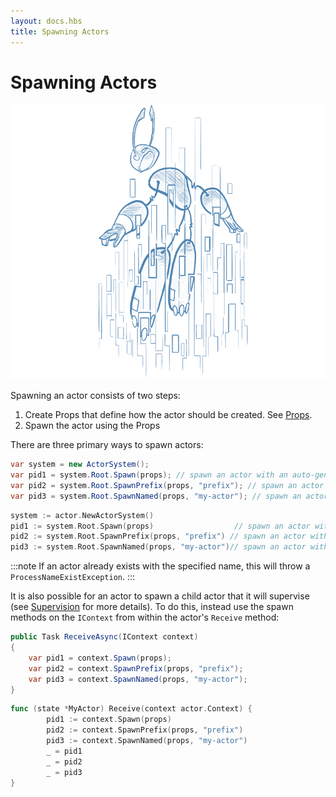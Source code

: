 ```yaml
---
layout: docs.hbs
title: Spawning Actors
---
```


# Spawning Actors

![spawning](images/Spawning-blue.png)

Spawning an actor consists of two steps:

1. Create Props that define how the actor should be created. See [Props](props.md).
2. Spawn the actor using the Props

There are three primary ways to spawn actors:

```csharp
var system = new ActorSystem();
var pid1 = system.Root.Spawn(props); // spawn an actor with an auto-generated name
var pid2 = system.Root.SpawnPrefix(props, "prefix"); // spawn an actor with a prefix followed by an auto-generated name
var pid3 = system.Root.SpawnNamed(props, "my-actor"); // spawn an actor with an exact name
```

```go
system := actor.NewActorSystem()
pid1 := system.Root.Spawn(props)                  // spawn an actor with an auto-generated name
pid2 := system.Root.SpawnPrefix(props, "prefix") // spawn an actor with a prefix followed by an auto-generated name
pid3 := system.Root.SpawnNamed(props, "my-actor")// spawn an actor with an exact name
```

:::note
If an actor already exists with the specified name, this will throw a `ProcessNameExistException`.
:::

It is also possible for an actor to spawn a child actor that it will supervise (see [Supervision](supervision.md) for more details). To do this, instead use the spawn methods on the `IContext` from within the actor's `Receive` method:

```csharp
public Task ReceiveAsync(IContext context)
{
    var pid1 = context.Spawn(props);
    var pid2 = context.SpawnPrefix(props, "prefix");
    var pid3 = context.SpawnNamed(props, "my-actor");
}
```

```go
func (state *MyActor) Receive(context actor.Context) {
        pid1 := context.Spawn(props)
        pid2 := context.SpawnPrefix(props, "prefix")
        pid3 := context.SpawnNamed(props, "my-actor")
        _ = pid1
        _ = pid2
        _ = pid3
}
```
